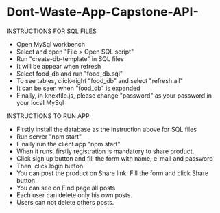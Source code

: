 # Dont-Waste-App-Capstone-API-

INSTRUCTIONS FOR SQL FILES
* Open MySql workbench
* Select and open "File > Open SQL script"
* Run "create-db-template" in SQL files
* It will be appear when refresh 
* Select food_db and run "food_db.sql" 
* To see tables, click-right "food_db" and select "refresh all"
* It can be seen when "food_db" is expanded
* Finally, in knexfile.js, please change "password" as your password in your local MySql

INSTRUCTIONS TO RUN APP
* Firstly install the database as the instruction above for SQL files
* Run server "npm start"
* Finally run the client app "npm start"
* When it runs, firstly registration is mandatory to share product.
* Click sign up button and fill the form with name, e-mail and password
* Then, click login button
* You can post the product on Share link. Fill the form and click Share button
* You can see on Find page all posts
* Each user can delete only his own posts.
* Users can not delete others posts.

